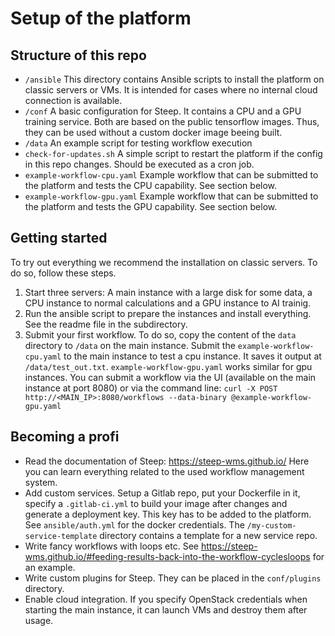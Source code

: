 # Setup of the platform

## Structure of this repo

- `/ansible` This directory contains Ansible scripts to install the platform on classic servers or VMs. It is intended for cases where no internal cloud connection is available.
- `/conf` A basic configuration for Steep. It contains a CPU and a GPU training service. Both are based on the public tensorflow images. Thus, they can be used without a custom docker image beeing built.
- `/data` An example script for testing workflow execution
- `check-for-updates.sh` A simple script to restart the platform if the config in this repo changes. Should be executed as a cron job.
- `example-workflow-cpu.yaml` Example workflow that can be submitted to the platform and tests the CPU capability. See section below.
- `example-workflow-gpu.yaml` Example workflow that can be submitted to the platform and tests the GPU capability. See section below.

## Getting started

To try out everything we recommend the installation on classic servers. To do so, follow these steps.

1. Start three servers: A main instance with a large disk for some data, a CPU instance to normal calculations and a GPU instance to AI trainig.
2. Run the ansible script to prepare the instances and install everything. See the readme file in the subdirectory.
3. Submit your first workflow. To do so, copy the content of the `data` directory to `/data` on the main instance. Submit the `example-workflow-cpu.yaml` to the main instance to test a cpu instance. It saves it output at `/data/test_out.txt`. `example-workflow-gpu.yaml` works similar for gpu instances. You can submit a workflow via the UI (available on the main instance at port 8080) or via the command line: `curl -X POST http://<MAIN_IP>:8080/workflows --data-binary @example-workflow-gpu.yaml`

## Becoming a profi
- Read the documentation of Steep: https://steep-wms.github.io/ Here you can learn everything related to the used workflow management system.
- Add custom services. Setup a Gitlab repo, put your Dockerfile in it, specify a `.gitlab-ci.yml` to build your image after changes and generate a deployment key. This key has to be added to the platform. See `ansible/auth.yml` for the docker credentials. The `/my-custom-service-template` directory contains a template for a new service repo. 
- Write fancy workflows with loops etc. See https://steep-wms.github.io/#feeding-results-back-into-the-workflow-cyclesloops for an example.
- Write custom plugins for Steep. They can be placed in the `conf/plugins` directory.
- Enable cloud integration. If you specify OpenStack credentials when starting the main instance, it can launch VMs and destroy them after usage.